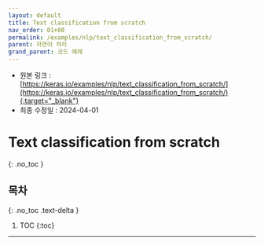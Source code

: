 ```yaml
---
layout: default
title: Text classification from scratch
nav_order: 01+00
permalink: /examples/nlp/text_classification_from_scratch/
parent: 자연어 처리
grand_parent: 코드 예제
---
```


* 원본 링크 : [https://keras.io/examples/nlp/text_classification_from_scratch/](https://keras.io/examples/nlp/text_classification_from_scratch/){:target="_blank"}
* 최종 수정일 : 2024-04-01

# Text classification from scratch
{: .no_toc }

## 목차
{: .no_toc .text-delta }

1. TOC
{:toc}

---
